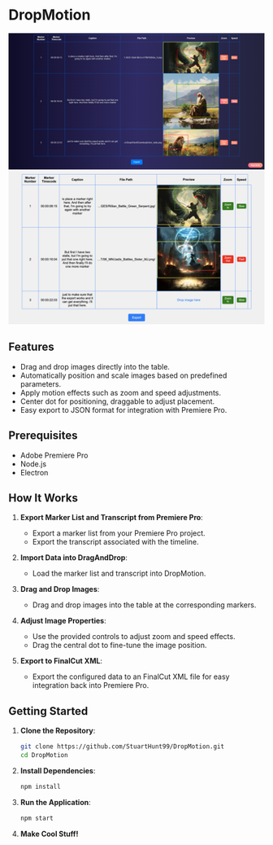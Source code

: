 # DropMotion
![Screenshot](screenshots/DM_Dark.png)
![Screenshot](screenshots/DM_ScreenShot.png)

## Features

- Drag and drop images directly into the table.
- Automatically position and scale images based on predefined parameters.
- Apply motion effects such as zoom and speed adjustments.
- Center dot for positioning, draggable to adjust placement.
- Easy export to JSON format for integration with Premiere Pro.

## Prerequisites

- Adobe Premiere Pro
- Node.js
- Electron  

## How It Works

1. **Export Marker List and Transcript from Premiere Pro**:
    - Export a marker list from your Premiere Pro project.
    - Export the transcript associated with the timeline.

2. **Import Data into DragAndDrop**:
    - Load the marker list and transcript into DropMotion.

3. **Drag and Drop Images**:
    - Drag and drop images into the table at the corresponding markers.

4. **Adjust Image Properties**:
    - Use the provided controls to adjust zoom and speed effects.
    - Drag the central dot to fine-tune the image position.

5. **Export to FinalCut XML**:
    - Export the configured data to an FinalCut XML file for easy integration back into Premiere Pro.

## Getting Started

1. **Clone the Repository**:
    ```bash
    git clone https://github.com/StuartHunt99/DropMotion.git
    cd DropMotion
    ```

2. **Install Dependencies**:
    ```bash
    npm install
    ```

3. **Run the Application**:
    ```bash
    npm start
    ```

4. **Make Cool Stuff!**